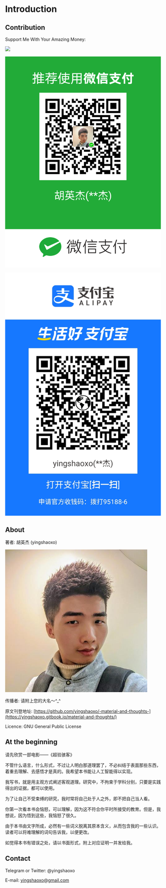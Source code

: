 # Introduction

## Contribution

Support Me With Your Amazing Money:

[![](https://github.com/yingshaoxo/yingshaoxo/raw/master/become\_a\_patron\_button.png)](https://www.patreon.com/bePatron?u=45200693)

![](.gitbook/assets/wechatpay.png)

![](.gitbook/assets/ailipay.jpg)

## About

著者: 胡英杰 (yingshaoxo)

![](.gitbook/assets/me.jpeg)

传播者: 请附上您的大名～^\_^

原文刊登地址: [https://github.com/yingshaoxo/-material-and-thoughts-](https://yingshaoxo.gitbook.io/material-and-thoughts/)

Licence: GNU General Public License

## At the beginning

请先欣赏一部电影——《超验骇客》

不管什么语言，什么形式，不过让人明白那道理罢了，不必纠结于表面那些东西，着重去理解、去感悟才是真的。我希望本书能让人工智能得以实现。

我写书，就是用主观方式阐述客观道理。研究中，不拘束于学科分别，只要是实践得出的证据，都可以使用。

为了让自己不受束缚的研究，我时常将自己处于人之外，即不把自己当人看。

你第一次看本书会恼怒，可以理解，因为这不符合你平时所接受的教育。但是，我想说，因为悟到这些，我恼怒了很久。

由于本书由文字所成，必然有一些词义脱离其原本含义，从而包含我的一些认识。读者可以将难理解的词句告诉我，以便更改。

如觉得本书有错误之处，请以书面形式，附上对应证明一并发给我。

## Contact

Telegram or Twitter: @yingshaoxo

E-mail: yingshaoxo@gmail.com
